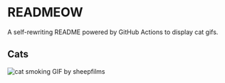 # READMEOW

A self-rewriting README powered by GitHub Actions to display cat gifs.

## Cats

![cat smoking GIF by sheepfilms](https://media1.giphy.com/media/l0ExdMHUDKteztyfe/200.gif?cid=9acd02daq25f1fhjq4p6qlfconcydk5lih98pmjomqwybwty&ep=v1_gifs_search&rid=200.gif&ct=g)
